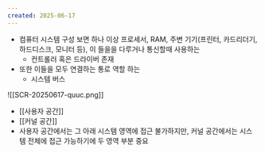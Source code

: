 ```yaml
---
created: 2025-06-17
---
```

- 컴퓨터 시스템 구성 보면 하나 이상 프로세서, RAM, 주변 기기(프린터, 카드리더기, 하드디스크, 모니터 등), 이 들을을 다루거나 통신할때 사용하는 
	- 컨트롤러 혹은 드라이버 존재
- 또한 이들을 모두 연결하는 통로 역할 하는
	- 시스템 버스

![[SCR-20250617-quuc.png]]
- [[사용자 공간]]
- [[커널 공간]]
- 사용자 공간에서는 그 아래 시스템 영역에 접근 불가하지만, 커널 공간에서는 시스템 전체에 접근 가능하기에 두 영역 부분 중요
